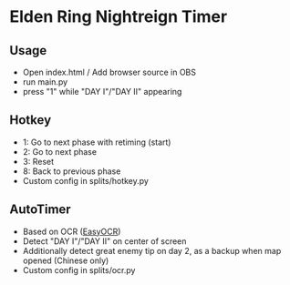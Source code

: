 # Elden Ring Nightreign Timer

## Usage

- Open index.html / Add browser source in OBS
- run main.py
- press "1" while "DAY I"/"DAY II" appearing

## Hotkey

- 1: Go to next phase with retiming (start)
- 2: Go to next phase
- 3: Reset
- 8: Back to previous phase
- Custom config in splits/hotkey.py

## AutoTimer

- Based on OCR ([EasyOCR](https://github.com/JaidedAI/EasyOCR))
- Detect "DAY I"/"DAY II" on center of screen
- Additionally detect great enemy tip on day 2, as a backup when map opened (Chinese only)
- Custom config in splits/ocr.py
